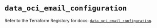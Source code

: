 # `data_oci_email_configuration`

Refer to the Terraform Registory for docs: [`data_oci_email_configuration`](https://registry.terraform.io/providers/oracle/oci/6.18.0/docs/data-sources/email_configuration).
